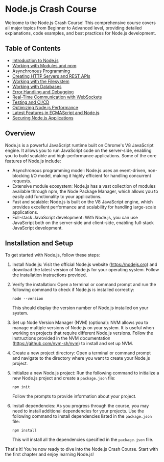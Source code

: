 # Node.js Crash Course

Welcome to the Node.js Crash Course! This comprehensive course covers all major topics from Beginner to Advanced level, providing detailed explanations, code examples, and best practices for Node.js development.

## Table of Contents

- [Introduction to Node.js](course/1._Beginner/01_introduction_to_nodejs.md)
- [Working with Modules and npm](course/1._Beginner/02_working_with_modules_and_npm.md)
- [Asynchronous Programming](course/1._Beginner/03_asynchronous_programming.md)
- [Creating HTTP Servers and REST APIs](course/1._Beginner/04_creating_http_servers_and_rest_apis.md)
- [Working with the Filesystem](course/2._Intermediate/05_working_with_the_filesystem.md)
- [Working with Databases](course/2._Intermediate/06_working_with_databases.md)
- [Error Handling and Debugging](course/2._Intermediate/07_error_handling_and_debugging.md)
- [Real-Time Communication with WebSockets](course/3._Advanced/08_real_time_communication_with_websockets.md)
- [Testing and CI/CD](course/3._Advanced/09_testing_and_ci_cd.md)
- [Optimizing Node.js Performance](course/3._Advanced/10_optimizing_nodejs_performance.md)
- [Latest Features in ECMAScript and Node.js](course/latest_features/11_latest_features_in_ecmascript_and_nodejs.md)
- [Securing Node.js Applications](course/latest_features/12_securing_nodejs_applications.md)

## Overview

Node.js is a powerful JavaScript runtime built on Chrome's V8 JavaScript engine. It allows you to run JavaScript code on the server-side, enabling you to build scalable and high-performance applications. Some of the core features of Node.js include:

- Asynchronous programming model: Node.js uses an event-driven, non-blocking I/O model, making it highly efficient for handling concurrent requests.
- Extensive module ecosystem: Node.js has a vast collection of modules available through npm, the Node Package Manager, which allows you to easily add functionality to your applications.
- Fast and scalable: Node.js is built on the V8 JavaScript engine, which provides excellent performance and scalability for handling large-scale applications.
- Full-stack JavaScript development: With Node.js, you can use JavaScript both on the server-side and client-side, enabling full-stack JavaScript development.

## Installation and Setup

To get started with Node.js, follow these steps:

1. Install Node.js: Visit the official Node.js website (https://nodejs.org) and download the latest version of Node.js for your operating system. Follow the installation instructions provided.

2. Verify the installation: Open a terminal or command prompt and run the following command to check if Node.js is installed correctly:

   ```shell
   node --version
   ```

   This should display the version number of Node.js installed on your system.

3. Set up Node Version Manager (NVM) (optional): NVM allows you to manage multiple versions of Node.js on your system. It is useful when working on projects that require different Node.js versions. Follow the instructions provided in the NVM documentation (https://github.com/nvm-sh/nvm) to install and set up NVM.

4. Create a new project directory: Open a terminal or command prompt and navigate to the directory where you want to create your Node.js project.

5. Initialize a new Node.js project: Run the following command to initialize a new Node.js project and create a `package.json` file:

   ```shell
   npm init
   ```

   Follow the prompts to provide information about your project.

6. Install dependencies: As you progress through the course, you may need to install additional dependencies for your projects. Use the following command to install dependencies listed in the `package.json` file:

   ```shell
   npm install
   ```

   This will install all the dependencies specified in the `package.json` file.

That's it! You're now ready to dive into the Node.js Crash Course. Start with the first chapter and enjoy learning Node.js!
